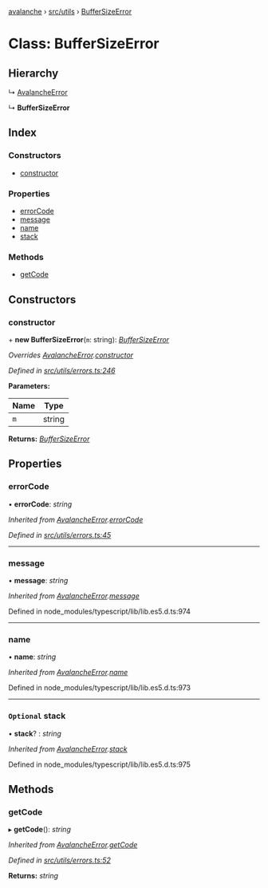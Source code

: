 [avalanche](../README.md) › [src/utils](../modules/src_utils.md) › [BufferSizeError](src_utils.buffersizeerror.md)

# Class: BufferSizeError

## Hierarchy

  ↳ [AvalancheError](src_utils.avalancheerror.md)

  ↳ **BufferSizeError**

## Index

### Constructors

* [constructor](src_utils.buffersizeerror.md#constructor)

### Properties

* [errorCode](src_utils.buffersizeerror.md#errorcode)
* [message](src_utils.buffersizeerror.md#message)
* [name](src_utils.buffersizeerror.md#name)
* [stack](src_utils.buffersizeerror.md#optional-stack)

### Methods

* [getCode](src_utils.buffersizeerror.md#getcode)

## Constructors

###  constructor

\+ **new BufferSizeError**(`m`: string): *[BufferSizeError](src_utils.buffersizeerror.md)*

*Overrides [AvalancheError](src_utils.avalancheerror.md).[constructor](src_utils.avalancheerror.md#constructor)*

*Defined in [src/utils/errors.ts:246](https://github.com/ava-labs/avalanchejs/blob/82de5d8/src/utils/errors.ts#L246)*

**Parameters:**

Name | Type |
------ | ------ |
`m` | string |

**Returns:** *[BufferSizeError](src_utils.buffersizeerror.md)*

## Properties

###  errorCode

• **errorCode**: *string*

*Inherited from [AvalancheError](src_utils.avalancheerror.md).[errorCode](src_utils.avalancheerror.md#errorcode)*

*Defined in [src/utils/errors.ts:45](https://github.com/ava-labs/avalanchejs/blob/82de5d8/src/utils/errors.ts#L45)*

___

###  message

• **message**: *string*

*Inherited from [AvalancheError](src_utils.avalancheerror.md).[message](src_utils.avalancheerror.md#message)*

Defined in node_modules/typescript/lib/lib.es5.d.ts:974

___

###  name

• **name**: *string*

*Inherited from [AvalancheError](src_utils.avalancheerror.md).[name](src_utils.avalancheerror.md#name)*

Defined in node_modules/typescript/lib/lib.es5.d.ts:973

___

### `Optional` stack

• **stack**? : *string*

*Inherited from [AvalancheError](src_utils.avalancheerror.md).[stack](src_utils.avalancheerror.md#optional-stack)*

Defined in node_modules/typescript/lib/lib.es5.d.ts:975

## Methods

###  getCode

▸ **getCode**(): *string*

*Inherited from [AvalancheError](src_utils.avalancheerror.md).[getCode](src_utils.avalancheerror.md#getcode)*

*Defined in [src/utils/errors.ts:52](https://github.com/ava-labs/avalanchejs/blob/82de5d8/src/utils/errors.ts#L52)*

**Returns:** *string*
